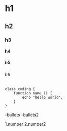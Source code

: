 # h1
## h2
### h3
#### h4
##### h5
###### h6
```
class coding {
    function name () {
        echo "hello world";
    }
}
```

-bullets
-bullets2

1.number
2.number2